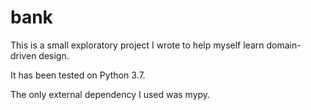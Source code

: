 # bank

This is a small exploratory project I wrote to help myself learn domain-driven design.

It has been tested on Python 3.7.

The only external dependency I used was mypy.
